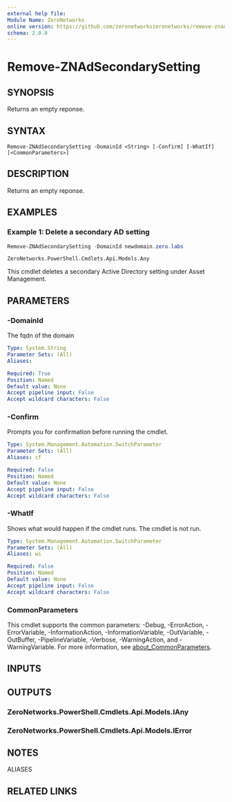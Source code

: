 ```yaml
---
external help file:
Module Name: ZeroNetworks
online version: https://github.com/zeronetworkszeronetworks/remove-znadsecondarysetting
schema: 2.0.0
---
```


# Remove-ZNAdSecondarySetting

## SYNOPSIS
Returns an empty reponse.

## SYNTAX

```
Remove-ZNAdSecondarySetting -DomainId <String> [-Confirm] [-WhatIf] [<CommonParameters>]
```

## DESCRIPTION
Returns an empty reponse.

## EXAMPLES

### Example 1: Delete a secondary AD setting
```powershell
Remove-ZNAdSecondarySetting -DomainId newdomain.zero.labs
```

```output
ZeroNetworks.PowerShell.Cmdlets.Api.Models.Any
```

This cmdlet deletes a secondary Active Directory setting under Asset Management.

## PARAMETERS

### -DomainId
The fqdn of the domain

```yaml
Type: System.String
Parameter Sets: (All)
Aliases:

Required: True
Position: Named
Default value: None
Accept pipeline input: False
Accept wildcard characters: False
```

### -Confirm
Prompts you for confirmation before running the cmdlet.

```yaml
Type: System.Management.Automation.SwitchParameter
Parameter Sets: (All)
Aliases: cf

Required: False
Position: Named
Default value: None
Accept pipeline input: False
Accept wildcard characters: False
```

### -WhatIf
Shows what would happen if the cmdlet runs.
The cmdlet is not run.

```yaml
Type: System.Management.Automation.SwitchParameter
Parameter Sets: (All)
Aliases: wi

Required: False
Position: Named
Default value: None
Accept pipeline input: False
Accept wildcard characters: False
```

### CommonParameters
This cmdlet supports the common parameters: -Debug, -ErrorAction, -ErrorVariable, -InformationAction, -InformationVariable, -OutVariable, -OutBuffer, -PipelineVariable, -Verbose, -WarningAction, and -WarningVariable. For more information, see [about_CommonParameters](http://go.microsoft.com/fwlink/?LinkID=113216).

## INPUTS

## OUTPUTS

### ZeroNetworks.PowerShell.Cmdlets.Api.Models.IAny

### ZeroNetworks.PowerShell.Cmdlets.Api.Models.IError

## NOTES

ALIASES

## RELATED LINKS

